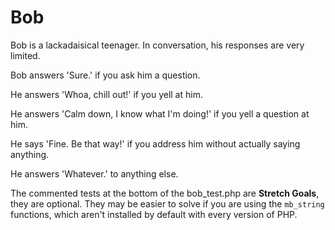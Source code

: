 # Bob

Bob is a lackadaisical teenager. In conversation, his responses are very limited.

Bob answers 'Sure.' if you ask him a question.

He answers 'Whoa, chill out!' if you yell at him.

He answers 'Calm down, I know what I'm doing!' if you yell a question at him.

He says 'Fine. Be that way!' if you address him without actually saying
anything.

He answers 'Whatever.' to anything else.

The commented tests at the bottom of the bob_test.php are **Stretch Goals**, they are optional. They may be easier to
 solve if you are using the `mb_string` functions, which aren't installed by default with every version of PHP.